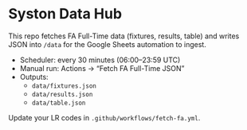 # Syston Data Hub

This repo fetches FA Full-Time data (fixtures, results, table) and writes JSON into `/data` for the Google Sheets automation to ingest.

- Scheduler: every 30 minutes (06:00–23:59 UTC)
- Manual run: Actions → “Fetch FA Full-Time JSON”
- Outputs:
  - `data/fixtures.json`
  - `data/results.json`
  - `data/table.json`

Update your LR codes in `.github/workflows/fetch-fa.yml`.

